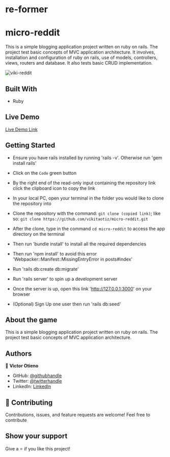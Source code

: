 # re-former

# micro-reddit

This is a simple blogging application project written on ruby on rails. The project test basic concepts of MVC application architecture. It involves, installation and configuration of ruby on rails, use of models, controllers, views, routers and database. It also tests basic CRUD implementation.

![viki-reddit](https://user-images.githubusercontent.com/42869046/120814860-f0efb500-c557-11eb-93ce-b1d63919aaff.JPG)

## Built With

- Ruby

## Live Demo

[Live Demo Link](https://vikita-reddit.herokuapp.com/)

## Getting Started

- Ensure you have rails installed by running 'rails -v'. Otherwise run 'gem install rails'
- Click on the `Code` green button
- By the right end of the read-only input containing the repository link click the clipboard icon to copy the link
- In your local PC, open your terminal in the folder you would like to clone the repository into
- Clone the repository with the command: `git clone (copied link)`; like so: `git clone https://github.com/vikitaotiz/micro-reddit.git`
- After the clone, type in the command `cd micro-reddit` to access the app directory on the terminal
- Then run 'bundle install' to install all the required dependencies
- Then run 'npm install' to avoid this error 'Webpacker::Manifest::MissingEntryError in posts#index'
- Run 'rails db:create db:migrate'
- Run 'rails server' to spin up a development server
- Once the server is up, open this link 'http://127.0.0.1:3000' on your browser

- (Optional) Sign Up one user then run 'rails db:seed'

## About the game

This is a simple blogging application project written on ruby on rails. The project test basic concepts of MVC application architecture.

## Authors

:bust_in_silhouette: **Victor Otieno**

- GitHub: [@githubhandle](https://github.com/vikitaotiz)
- Twitter: [@twitterhandle](https://twitter.com/victoro29641869)
- LinkedIn: [LinkedIn](https://www.linkedin.com/in/victor-otieno-22ba7773/)

## :handshake: Contributing

Contributions, issues, and feature requests are welcome!
Feel free to contribute

## Show your support

Give a ⭐️ if you like this project!
